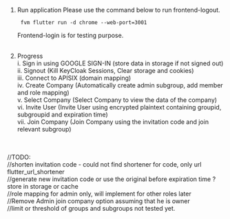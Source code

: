 1. Run application
    Please use the command below to run frontend-logout.

        fvm flutter run -d chrome --web-port=3001

    Frontend-login is for testing purpose.<br><br>

2. Progress<br>
    i.   Sign in using GOOGLE SIGN-IN (store data in storage if not signed out)<br>
    ii.  Signout (Kill KeyCloak Sessions, Clear storage and cookies)<br>
    iii. Connect to APISIX (domain mapping)<br>
    iv.  Create Company (Automatically create admin subgroup, add member and role mapping)<br>
    v.   Select Company (Select Company to view the data of the company)<br>
    vi.  Invite User (Invite User using encrypted plaintext containing groupid, subgroupid and expiration time) <br>
    vii. Join Company (Join Company using the invitation code and join relevant subgroup)<br><br><br>

//TODO:<br>
//shorten invitation code - could not find shortener for code, only url<br>
    flutter_url_shortener <br>
//generate new invitation code or use the original before expiration time ? store in storage or cache<br>
//role mapping for admin only, will implement for other roles later<br>
//Remove Admin join company option assuming that he is owner <br>
//limit or threshold of groups and subgroups not tested yet.
